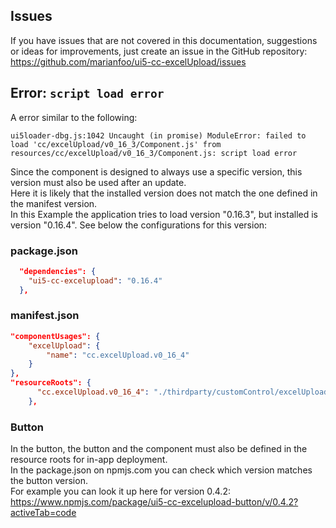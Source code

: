 ## Issues

If you have issues that are not covered in this documentation, suggestions or ideas for improvements, just create an issue in the GitHub repository:  
https://github.com/marianfoo/ui5-cc-excelUpload/issues


## Error: `script load error`

A error similar to the following:

`
ui5loader-dbg.js:1042 Uncaught (in promise) ModuleError: failed to load 'cc/excelUpload/v0_16_3/Component.js' from resources/cc/excelUpload/v0_16_3/Component.js: script load error
`

Since the component is designed to always use a specific version, this version must also be used after an update.  
Here it is likely that the installed version does not match the one defined in the manifest version.  
In this Example the application tries to load version "0.16.3", but installed is version "0.16.4".
See below the configurations for this version:

### package.json

```json
  "dependencies": {
    "ui5-cc-excelupload": "0.16.4"
  },
```

### manifest.json

```json
"componentUsages": {
    "excelUpload": {
        "name": "cc.excelUpload.v0_16_4"
    }
},
"resourceRoots": {
      "cc.excelUpload.v0_16_4": "./thirdparty/customControl/excelUpload/v0_16_4"
    },
```


### Button

In the button, the button and the component must also be defined in the resource roots for in-app deployment.  
In the package.json on npmjs.com you can check which version matches the button version.  
For example you can look it up here for version 0.4.2:  
https://www.npmjs.com/package/ui5-cc-excelupload-button/v/0.4.2?activeTab=code